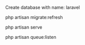 Create database with name: laravel

php artisan migrate:refresh

php artisan serve

php artisan queue:listen
